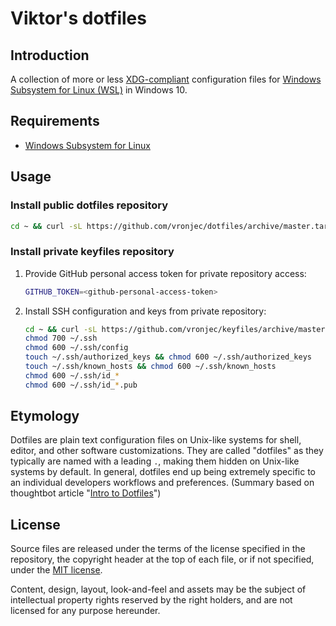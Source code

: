 # Viktor's dotfiles

## Introduction

A collection of more or less
[XDG-compliant](http://standards.freedesktop.org/basedir-spec/latest/)
configuration files for
[Windows Subsystem for Linux (WSL)](https://msdn.microsoft.com/en-us/commandline/wsl/about)
in Windows 10.

## Requirements

*   [Windows Subsystem for Linux](https://msdn.microsoft.com/en-us/commandline/wsl/about)

## Usage

### Install public dotfiles repository

```bash
cd ~ && curl -sL https://github.com/vronjec/dotfiles/archive/master.tar.gz | tar xz --strip 1
```

### Install private keyfiles repository

1. Provide GitHub personal access token for private repository access:

    ```bash
    GITHUB_TOKEN=<github-personal-access-token>
    ```

2. Install SSH configuration and keys from private repository:

    ```bash
    cd ~ && curl -sL https://github.com/vronjec/keyfiles/archive/master.tar.gz -u ${GITHUB_TOKEN}:x-oauth-basic | tar xz --strip 1
    chmod 700 ~/.ssh
    chmod 600 ~/.ssh/config
    touch ~/.ssh/authorized_keys && chmod 600 ~/.ssh/authorized_keys
    touch ~/.ssh/known_hosts && chmod 600 ~/.ssh/known_hosts
    chmod 600 ~/.ssh/id_*
    chmod 600 ~/.ssh/id_*.pub
    ```

## Etymology

Dotfiles are plain text configuration files on Unix-like systems for
shell, editor, and other software customizations. They are called
"dotfiles" as they typically are named with a leading `.`, making
them hidden on Unix-like systems by default. In general, dotfiles
end up being extremely specific to an individual developers workflows
and preferences. (Summary based on thoughtbot article
"[Intro to Dotfiles](https://thoughtbot.com/upcase/videos/intro-to-dotfiles)")

## License

Source files are released under the terms of the license specified in
the repository, the copyright header at the top of each file, or if not
specified, under the [MIT license](https://opensource.org/licenses/MIT).

Content, design, layout, look-and-feel and assets may be the subject of
intellectual property rights reserved by the right holders, and are not
licensed for any purpose hereunder.